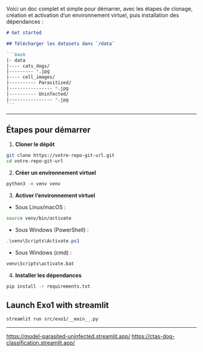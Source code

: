 Voici un doc complet et simple pour démarrer, avec les étapes de clonage, création et activation d’un environnement virtuel, puis installation des dépendances :

````markdown
# Get started

## Télécharger les datasets dans `/data`

```bash
|- data
|---- cats_dogs/
|--------- *.jpg
|---- cell_images/
|---------- Parasitized/
|---------------- *.jpg
|---------- Uninfected/
|---------------- *.jpg
```
````

---

## Étapes pour démarrer

1. **Cloner le dépôt**

```bash
git clone https://votre-repo-git-url.git
cd votre-repo-git-url
```

2. **Créer un environnement virtuel**

```bash
python3 -m venv venv
```

3. **Activer l’environnement virtuel**

- Sous Linux/macOS :

```bash
source venv/bin/activate
```

- Sous Windows (PowerShell) :

```powershell
.\venv\Scripts\Activate.ps1
```

- Sous Windows (cmd) :

```cmd
venv\Scripts\activate.bat
```

4. **Installer les dépendances**

```bash
pip install -r requirements.txt
```

## Launch Exo1 with streamlit

```bash
streamlit run src/exo1/__main__.py
```

---

https://model-parasited-uninfected.streamlit.app/
https://ctas-dog-classification.streamlit.app/
